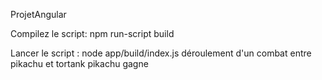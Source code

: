 ProjetAngular

Compilez le script:
npm run-script build

Lancer le script : node app/build/index.js
déroulement d'un combat entre pikachu et tortank
pikachu gagne